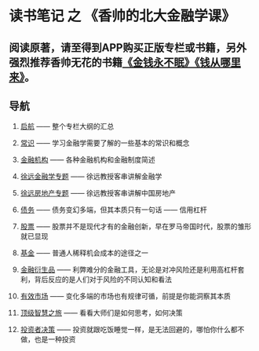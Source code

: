 # 读书笔记 之 《香帅的北大金融学课》

## 阅读原著，请至得到APP购买正版专栏或书籍，另外强烈推荐香帅无花的书籍[《金钱永不眠》《钱从哪里来》](https://item.jd.com/12780704.html)。

## 导航
1. [启航](/启航.md) —— 整个专栏大纲的汇总

2. [常识](/常识.md) —— 学习金融学需要了解的一些基本的常识和概念

3. [金融机构](/金融机构.md) —— 各种金融机构和金融制度简述

4. [徐远金融学专题](/徐远金融学专题.md) —— 徐远教授客串讲解金融学

5. [徐远房地产专题](/徐远房地产专题.md) —— 徐远教授客串讲解中国房地产

6. [债务](/债务.md) —— 债务变幻多端，但其本质只有一句话 —— 信用杠杆

7. [股票](/股票.md) —— 股票并不是现代才有的金融创新，早在罗马帝国时代，股票的雏形就已显现

8. [基金](/基金.md) —— 普通人稀释机会成本的途径之一

9. [金融衍生品](/金融衍生品.md) —— 利弊难分的金融工具，无论是对冲风险还是利用高杠杆套利，背后反应的是人们对于风险的不同认知和看法

10. [有效市场](/有效市场.md) —— 变化多端的市场也有规律可循，前提是你能洞察其本质

11. [顶级智慧之旅](/顶级智慧之旅.md) —— 看看大师们是如何思考，如何决策

12. [投资者决策](/投资者决策.md) —— 投资就跟吃饭睡觉一样，是无法回避的，哪怕你什么都不做，也是一种投资